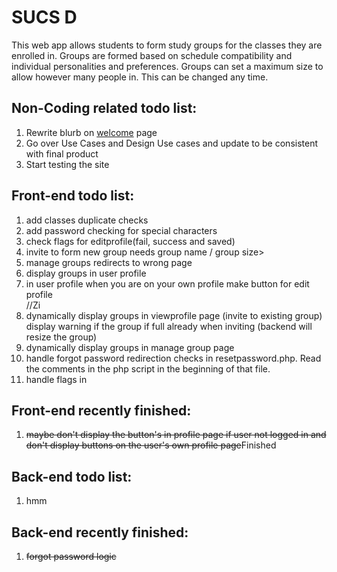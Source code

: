 <html>
<h1>SUCS D</h1>

<p>
This web app allows students to form study groups for the classes they are enrolled in. Groups are formed based on schedule compatibility and individual personalities and preferences. Groups can set a maximum size to allow however many people in. This can be changed any time.
</p>

<h2>Non-Coding related todo list: </h2>
<ol>
   <li>Rewrite blurb on <a href="http://www.squaducsd.com/pages/">welcome</a> page</li>
   <li>Go over Use Cases and Design Use cases and update to be consistent with final product</li>
   <li>Start testing the site</li>
</ol>

<h2>Front-end todo list: </h2>
<ol>
   <li>add classes duplicate checks</li>
   <li>add password checking for special characters</li>
   <li>check flags for editprofile(fail, success and saved)</li>
   <li>invite to form new group needs group name / group size></li>
   <li>manage groups redirects to wrong page</li>
   <li>display groups in user profile</li>
   <li>in user profile when you are on your own profile make button for edit profile</li>
//Zi
   <li>dynamically display groups in viewprofile page (invite to existing group)
      display warning if the group if full already when inviting 
      (backend will resize the group)</li>
   <li>dynamically display groups in manage group page</li>
   <li>handle forgot password redirection checks in resetpassword.php.
       Read the comments in the php script in the beginning of that file.</li>
    <li>handle flags in 
</ol>

<h2>Front-end recently finished: </h2>
<ol>
   <li><strike>maybe don't display the button's in profile page if user not logged in
      and don't display buttons on the user's own profile page</strike>Finished</li>

</ol>
   
<h2>Back-end todo list:</h2>
<ol>
   <li>hmm</li>
</ol>

<h2>Back-end recently finished: </h2>
<ol>
   <li><strike>forgot password logic</strike></li>
</ol>




</html>
